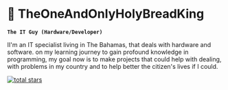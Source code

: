 # 🍞 TheOneAndOnlyHolyBreadKing

**`The IT Guy (Hardware/Developer)`**

II'm an IT specialist living in The Bahamas, that deals with hardware and software. on my learning journey to gain profound knowledge in programming, my goal now is to make projects that could help with dealing, with problems in my country and to help better the citizen's lives if I could.

<a href="https://github.com/TheOneAndOnlyHolyBreadKing?tab=repositories">
    <img alt="total stars" title="Total stars on GitHub" src="https://custom-icon-badges.demolab.com/github/stars/TheOneAndOnlyBread?color=55960c&style=for-the-badge&labelColor=488207&logo=star"/></a>